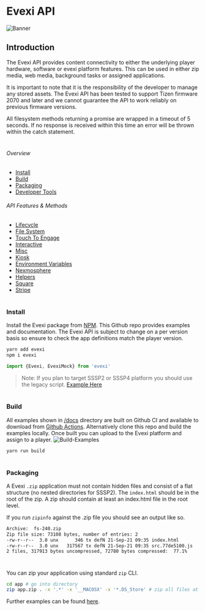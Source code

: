 # Evexi API
![Banner](./banner.png)

## Introduction
The Evexi API provides content connectivity to either the underlying player hardware, software or evexi platform features. This can be used in either zip media, web media, background tasks or assigned applications.

It is important to note that it is the responsibility of the developer to manage any stored assets. The Evexi API has been tested to support Tizen firmware 2070 and later and we cannot guarantee the API to work reliably on previous firmware versions.

All filesystem methods returning a promise are wrapped in a timeout of 5 seconds. If no response is received within this time an error will be thrown within the catch statement.

#

###### Overview
* [Install](#install)
* [Build](#build)
* [Packaging](#packaging)
* [Developer Tools](docs/mock/index.md)

###### API Features & Methods
* [Lifecycle](docs/lifecycle/index.md)
* [File System](docs/fs/index.md)
* [Touch To Engage](docs/touchToEngage/index.md)
* [Interactive](docs/interactive/index.md)
* [Misc](docs/misc/index.md)
* [Kiosk](docs/kiosk/index.md)
* [Environment Variables](docs/envVars/index.md)
* [Nexmosphere](docs/nexmosphere/index.md)
* [Helpers](docs/helpers/index.md)
* [Square](docs/square/index.md)
* [Stripe](docs/stripe/index.md)

#

### Install
Install the Evexi package from [NPM](https://www.npmjs.com/package/evexi). This Github repo provides examples and documentation. The Evexi API is subject to change on a per version basis so ensure to check the app definitions match the player version.

````bash
yarn add evexi
npm i evexi
````

````typescript
import {Evexi, EvexiMock} from 'evexi'
````

> Note: If you plan to target SSSP2 or SSSP4 platform you should use the legacy script. [Example Here](/docs/legacy/index.md)

#

### Build

All examples shown in [/docs](./docs/) directory are built on Github CI and available to download from [Github Actions](https://github.com/Evexi/Evexi/actions/workflows/build-examples.yml). Alternatively clone this repo and build the examples locally. Once built you can upload to the Evexi platform and assign to a player. ![Build-Examples](https://github.com/Evexi/Evexi/actions/workflows/build-examples.yml/badge.svg)

```bash
yarn run build
```

#

### Packaging

A Evexi `.zip` application must not contain hidden files and consist of a flat structure (no nested directories for SSSP2). The `index.html` should be in the root of the zip. A zip should contain at least an index.html file in the root level.

If you run `zipinfo` against the .zip file you should see an output like so.
````bash
Archive:  fs-240.zip
Zip file size: 73108 bytes, number of entries: 2
-rw-r--r--  3.0 unx      346 tx defN 21-Sep-21 09:35 index.html
-rw-r--r--  3.0 unx   317567 tx defN 21-Sep-21 09:35 src.77de5100.js
2 files, 317913 bytes uncompressed, 72780 bytes compressed:  77.1%
````

#

You can zip your application using standard `zip` CLI.
````bash
cd app # go into directory
zip app.zip . -x '.*' -x '__MACOSX' -x '*.DS_Store' # zip all files at current level
````
Further examples can be found [here](./.build/build.sh#L63-L71).